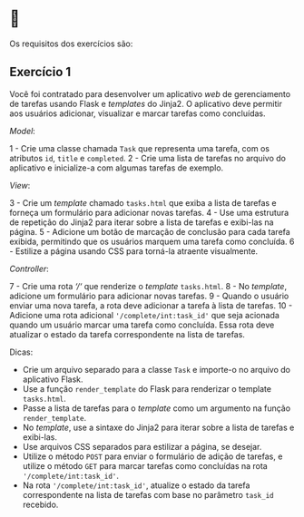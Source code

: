 # :pencil: 



Os requisitos dos exercícios são: 

## Exercício 1

Você foi contratado para desenvolver um aplicativo _web_ de gerenciamento de tarefas usando Flask e _templates_ do Jinja2. O aplicativo deve permitir aos usuários adicionar, visualizar e marcar tarefas como concluídas.

_Model_:

1 - Crie uma classe chamada ``Task`` que representa uma tarefa, com os atributos `id`, `title` e `completed`. 2 - Crie uma lista de tarefas no arquivo do aplicativo e inicialize-a com algumas tarefas de exemplo.

_View_:

3 - Crie um _template_ chamado `tasks.html` que exiba a lista de tarefas e forneça um formulário para adicionar novas tarefas. 4 - Use uma estrutura de repetição do Jinja2 para iterar sobre a lista de tarefas e exibi-las na página. 5 - Adicione um botão de marcação de conclusão para cada tarefa exibida, permitindo que os usuários marquem uma tarefa como concluída. 6 - Estilize a página usando CSS para torná-la atraente visualmente.

_Controller_:

7 - Crie uma rota _‘/‘_ que renderize o _template_ `tasks.html`. 8 - No _template_, adicione um formulário para adicionar novas tarefas. 9 - Quando o usuário enviar uma nova tarefa, a rota deve adicionar a tarefa à lista de tarefas. 10 - Adicione uma rota adicional `'/complete/int:task_id'` que seja acionada quando um usuário marcar uma tarefa como concluída. Essa rota deve atualizar o estado da tarefa correspondente na lista de tarefas.

Dicas:

- Crie um arquivo separado para a classe `Task` e importe-o no arquivo do aplicativo Flask.
- Use a função `render_template` do Flask para renderizar o template `tasks.html`.
- Passe a lista de tarefas para o _template_ como um argumento na função `render_template`.
- No _template_, use a sintaxe do Jinja2 para iterar sobre a lista de tarefas e exibi-las.
- Use arquivos CSS separados para estilizar a página, se desejar.
- Utilize o método `POST` para enviar o formulário de adição de tarefas, e utilize o método `GET` para marcar tarefas como concluídas na rota `'/complete/int:task_id'`.
- Na rota `'/complete/int:task_id'`, atualize o estado da tarefa correspondente na lista de tarefas com base no parâmetro `task_id` recebido.
